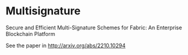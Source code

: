 # Multisignature
Secure and Efficient Multi-Signature Schemes for Fabric: An Enterprise Blockchain Platform 

See the paper in http://arxiv.org/abs/2210.10294
